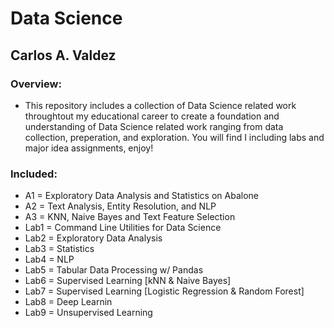 # Data Science
## Carlos A. Valdez
### Overview:
* This repository includes a collection of Data Science related work throughtout my educational career to create a foundation and understanding of Data Science related work ranging from data collection, preperation, and exploration.  You will find I including labs and major idea assignments, enjoy!

### Included:
* A1 = Exploratory Data Analysis and Statistics on Abalone
* A2 = Text Analysis, Entity Resolution, and NLP
* A3 = KNN, Naive Bayes and Text Feature Selection
* Lab1 = Command Line Utilities for Data Science
* Lab2 = Exploratory Data Analysis
* Lab3 = Statistics
* Lab4 = NLP
* Lab5 = Tabular Data Processing w/ Pandas
* Lab6 = Supervised Learning [kNN & Naive Bayes]
* Lab7 = Supervised Learning [Logistic Regression & Random Forest]
* Lab8 = Deep Learnin
* Lab9 = Unsupervised Learning
